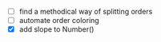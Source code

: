 - [ ] find a methodical way of splitting orders
- [ ] automate order coloring
- [x] add slope to Number()